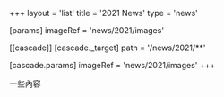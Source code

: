+++
layout = 'list'
title = '2021 News'
type = 'news'

[params]
  imageRef = 'news/2021/images'

[[cascade]]
  [cascade._target]
    path = '/news/2021/**'

  [cascade.params]
    imageRef = 'news/2021/images'
+++

一些內容
